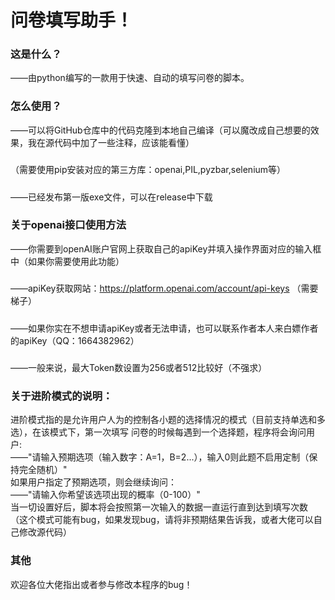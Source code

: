 # 问卷填写助手！

### 这是什么？
——由python编写的一款用于快速、自动的填写问卷的脚本。

### 怎么使用？
——可以将GitHub仓库中的代码克隆到本地自己编译（可以魔改成自己想要的效果，我在源代码中加了一些注释，应该能看懂）
#####
（需要使用pip安装对应的第三方库：openai,PIL,pyzbar,selenium等）
##### 
——已经发布第一版exe文件，可以在release中下载
### 关于openai接口使用方法
——你需要到openAI账户官网上获取自己的apiKey并填入操作界面对应的输入框中（如果你需要使用此功能）
#####
——apiKey获取网站：https://platform.openai.com/account/api-keys （需要梯子）
#####
——如果你实在不想申请apiKey或者无法申请，也可以联系作者本人来白嫖作者的apiKey（QQ：1664382962）
#####
——一般来说，最大Token数设置为256或者512比较好（不强求）
### 关于进阶模式的说明：
进阶模式指的是允许用户人为的控制各小题的选择情况的模式（目前支持单选和多选），在该模式下，第一次填写
问卷的时候每遇到一个选择题，程序将会询问用户:  
——"请输入预期选项（输入数字：A=1，B=2...），输入0则此题不启用定制（保持完全随机）"  
如果用户指定了预期选项，则会继续询问：  
——"请输入你希望该选项出现的概率（0-100）"  
当一切设置好后，脚本将会按照第一次输入的数据一直运行直到达到填写次数  
（这个模式可能有bug，如果发现bug，请将非预期结果告诉我，或者大佬可以自己修改源代码）
### 其他
欢迎各位大佬指出或者参与修改本程序的bug！
